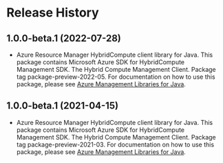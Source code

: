 # Release History

## 1.0.0-beta.1 (2022-07-28)

- Azure Resource Manager HybridCompute client library for Java. This package contains Microsoft Azure SDK for HybridCompute Management SDK. The Hybrid Compute Management Client. Package tag package-preview-2022-05. For documentation on how to use this package, please see [Azure Management Libraries for Java](https://aka.ms/azsdk/java/mgmt).

## 1.0.0-beta.1 (2021-04-15)

- Azure Resource Manager HybridCompute client library for Java. This package contains Microsoft Azure SDK for HybridCompute Management SDK. The Hybrid Compute Management Client. Package tag package-preview-2021-03. For documentation on how to use this package, please see [Azure Management Libraries for Java](https://aka.ms/azsdk/java/mgmt).
